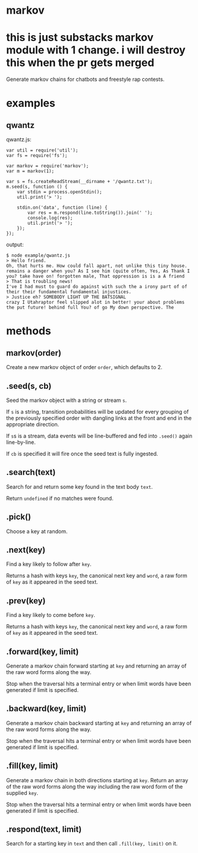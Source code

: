 markov
======

# this is just substacks markov module with 1 change. i will destroy this when the pr gets merged

Generate markov chains for chatbots and freestyle rap contests.

examples
========

qwantz
------

qwantz.js:

    var util = require('util');
    var fs = require('fs');
    
    var markov = require('markov');
    var m = markov(1);
    
    var s = fs.createReadStream(__dirname + '/qwantz.txt');
    m.seed(s, function () {
        var stdin = process.openStdin();
        util.print('> ');
        
        stdin.on('data', function (line) {
            var res = m.respond(line.toString()).join(' ');
            console.log(res);
            util.print('> ');
        });
    });

output:

    $ node example/qwantz.js 
    > Hello friend.
    Oh, that hurts me. How could fall apart, not unlike this tiny house. remains a danger when you? As I see him (quite often, Yes, As Thank I you? take have on! forgotten male, That oppression is is a A friend
    > That is troubling news!
    I've I had must to guard do against with such the a irony part of of their their fundamental fundamental injustices.
    > Justice eh? SOMEBODY LIGHT UP THE BATSIGNAL
    crazy I Utahraptor feel slipped alot in better! your about problems the put future! behind full You? of go My down perspective. The

methods
=======

markov(order)
-------------

Create a new markov object of order `order`, which defaults to 2.

.seed(s, cb)
------------

Seed the markov object with a string or stream `s`.

If `s` is a string, transition probabilities will be updated for every grouping
of the previously specified order with dangling links at the front and end in
the appropriate direction.

If `s`s is a stream, data events will be line-buffered and fed into `.seed()` again
line-by-line.

If `cb` is specified it will fire once the seed text is fully ingested.

.search(text)
-------------

Search for and return some key found in the text body `text`.

Return `undefined` if no matches were found.

.pick()
-------

Choose a key at random.

.next(key)
----------

Find a key likely to follow after `key`.

Returns a hash with keys `key`, the canonical next key and `word`, a raw form of
`key` as it appeared in the seed text.

.prev(key)
----------

Find a key likely to come before `key`.

Returns a hash with keys `key`, the canonical next key and `word`, a raw form of
`key` as it appeared in the seed text.

.forward(key, limit)
--------------------

Generate a markov chain forward starting at `key` and returning an array of the
raw word forms along the way.

Stop when the traversal hits a terminal entry or when limit words have been
generated if limit is specified.

.backward(key, limit)
---------------------

Generate a markov chain backward starting at `key` and returning an array of the
raw word forms along the way.

Stop when the traversal hits a terminal entry or when limit words have been
generated if limit is specified.

.fill(key, limit)
-----------------

Generate a markov chain in both directions starting at `key`. Return an array of
the raw word forms along the way including the raw word form of the supplied
`key`.

Stop when the traversal hits a terminal entry or when limit words have been
generated if limit is specified.

.respond(text, limit)
---------------------

Search for a starting key in `text` and then call `.fill(key, limit)` on it.
